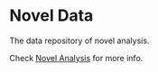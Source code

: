 # Novel Data

The data repository of novel analysis.

Check [Novel Analysis](https://github.com/cworld1/novel_analysis) for more info.
